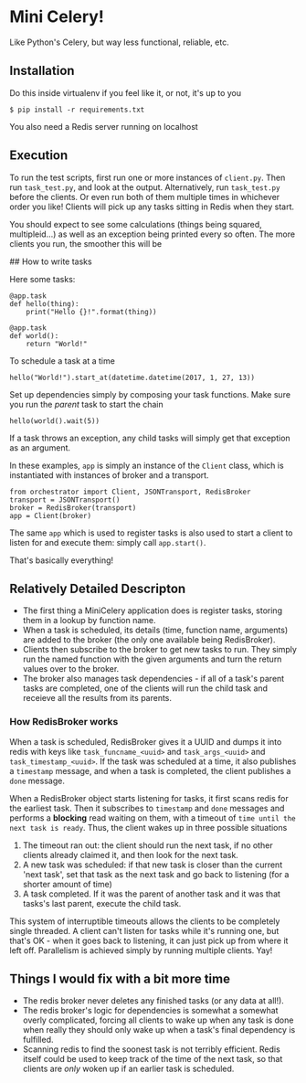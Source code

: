 # Mini Celery!

Like Python's Celery, but way less functional, reliable, etc.

## Installation

Do this inside  virtualenv if you feel like it, or not, it's up to you

	$ pip install -r requirements.txt

You also need a Redis server running on localhost

## Execution

To run the test scripts, first run one or more instances of `client.py`. Then run `task_test.py`, and look at the output. Alternatively, run `task_test.py` before the clients. Or even run both of them multiple times in whichever order you like! Clients will pick up any tasks sitting in Redis when they start.

You should expect to see some calculations (things being squared, multipleid...) as well as an exception being printed every so often.
The more clients you run, the smoother this will be

## How to write tasks

Here some tasks:

	@app.task
	def hello(thing):
		print("Hello {}!".format(thing))
	
	@app.task
	def world():
		return "World!"

To schedule a task at a time

	hello("World!").start_at(datetime.datetime(2017, 1, 27, 13))

Set up dependencies simply by composing your task functions. Make sure you run the _parent_ task to start the chain

	hello(world().wait(5))

If a task throws an exception, any child tasks will simply get that exception as an argument.

In these examples, `app` is simply an instance of the `Client` class, which is instantiated with instances of broker and a transport.

	from orchestrator import Client, JSONTransport, RedisBroker
	transport = JSONTransport()
	broker = RedisBroker(transport)
	app = Client(broker)

The same `app` which is used to register tasks is also used to start a client to listen for and execute them: simply call `app.start()`.

That's basically everything!


## Relatively Detailed Descripton

- The first thing a MiniCelery application does is register tasks, storing them in a lookup by function name.
- When a task is scheduled, its details (time, function name, arguments) are added to the broker (the only one available being RedisBroker).
- Clients then subscribe to the broker to get new tasks to run. They simply run the named function with the given arguments and turn the return values over to the broker.
- The broker also manages task dependencies - if all of a task's parent tasks are completed, one of the clients will run the child task and receieve all the results from its parents.

### How RedisBroker works

When a task is scheduled, RedisBroker gives it a UUID and dumps it into redis with keys like `task_funcname_<uuid>` and `task_args_<uuid>` and `task_timestamp_<uuid>`. If the task was scheduled at a time, it also publishes a `timestamp` message, and when a task is completed, the client publishes a `done` message.

When a RedisBroker object starts listening for tasks, it first scans redis for the earliest task. Then it subscribes to `timestamp` and `done` messages and performs a **blocking** read waiting on them, with a timeout of `time until the next task is ready`. Thus, the client wakes up in three possible situations

1. The timeout ran out: the client should run the next task, if no other clients already claimed it, and then look for the next task.
2. A new task was scheduled: if that new task is closer than the current 'next task', set that task as the next task and go back to listening (for a shorter amount of time)
3. A task completed. If it was the parent of another task and it was that tasks's last parent, execute the child task.

This system of interruptible timeouts allows the clients to be completely single threaded. A client can't listen for tasks while it's running one, but that's OK - when it goes back to listening, it can just pick up from where it left off. Parallelism is achieved simply by running multiple clients. Yay!

## Things I would fix with a bit more time

- The redis broker never deletes any finished tasks (or any data at all!).
- The redis broker's logic for dependencies is somewhat a somewhat overly complicated, forcing all clients to wake up when any task is done when really they should only wake up when a task's final dependency is fulfilled.
- Scanning redis to find the soonest task is not terribly efficient. Redis itself could be used to keep track of the time of the next task, so that clients are _only_ woken up if an earlier task is scheduled.
